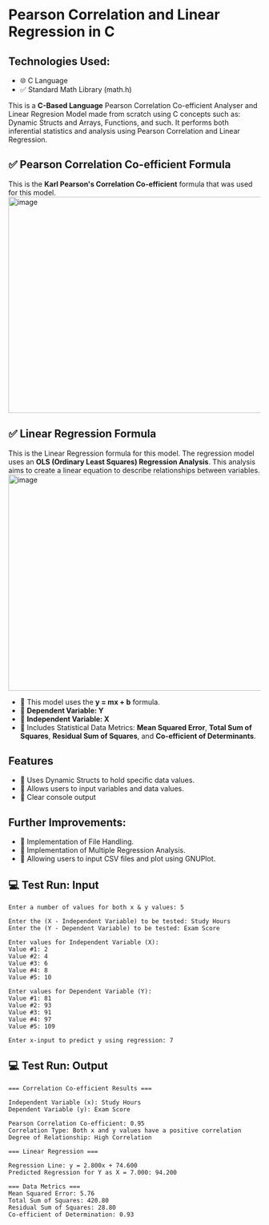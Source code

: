 # Pearson Correlation and Linear Regression in C

## Technologies Used:
- 🌐 C Language
- ✅ Standard Math Library (math.h)

This is a **C-Based Language** Pearson Correlation Co-efficient Analyser and Linear Regresion Model made from scratch using C concepts such as: Dynamic Structs and Arrays, Functions, and such. It performs both inferential statistics and analysis using Pearson Correlation and Linear Regression.

## ✅ Pearson Correlation Co-efficient Formula
This is the **Karl Pearson's Correlation Co-efficient** formula that was used for this model.
<img width="827" height="432" alt="image" src="https://github.com/user-attachments/assets/c42393a2-3821-45cd-aac4-caf9318ea7fb" />

## ✅ Linear Regression Formula
This is the Linear Regression formula for this model. The regression model uses an **OLS (Ordinary Least Squares) Regression Analysis**. This analysis aims to create a linear equation to describe relationships between variables.
<img width="827" height="432" alt="image" src="https://github.com/user-attachments/assets/960a4a71-2103-48ec-8c7b-831e4af42282" />
- 📌 This model uses the **y = mx + b** formula.
- 📌 **Dependent Variable: Y**
- 📌 **Independent Variable: X**
- 📌 Includes Statistical Data Metrics: **Mean Squared Error**, **Total Sum of Squares**, **Residual Sum of Squares**, and **Co-efficient of Determinants**.

## Features
- 📌 Uses Dynamic Structs to hold specific data values.
- 📌 Allows users to input variables and data values.
- 📌 Clear console output

## Further Improvements:
- 📌 Implementation of File Handling.
- 📌 Implementation of Multiple Regression Analysis.
- 📌 Allowing users to input CSV files and plot using GNUPlot.

## 💻 Test Run: Input
```text
Enter a number of values for both x & y values: 5

Enter the (X - Independent Variable) to be tested: Study Hours
Enter the (Y - Dependent Variable) to be tested: Exam Score

Enter values for Independent Variable (X):
Value #1: 2
Value #2: 4
Value #3: 6
Value #4: 8
Value #5: 10

Enter values for Dependent Variable (Y):
Value #1: 81
Value #2: 93
Value #3: 91
Value #4: 97
Value #5: 109

Enter x-input to predict y using regression: 7
```
## 💻 Test Run: Output
```text
=== Correlation Co-efficient Results ===

Independent Variable (x): Study Hours
Dependent Variable (y): Exam Score

Pearson Correlation Co-efficient: 0.95
Correlation Type: Both x and y values have a positive correlation
Degree of Relationship: High Correlation

=== Linear Regression ===

Regression Line: y = 2.800x + 74.600
Predicted Regression for Y as X = 7.000: 94.200

=== Data Metrics ===
Mean Squared Error: 5.76
Total Sum of Squares: 420.80
Residual Sum of Squares: 28.80
Co-efficient of Determination: 0.93
